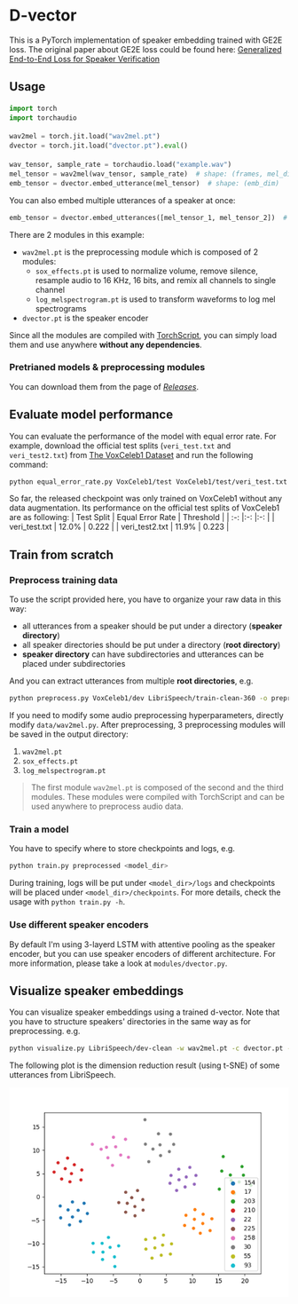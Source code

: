 # D-vector

This is a PyTorch implementation of speaker embedding trained with GE2E loss.
The original paper about GE2E loss could be found here: [Generalized End-to-End Loss for Speaker Verification](https://arxiv.org/abs/1710.10467)

## Usage

```python
import torch
import torchaudio

wav2mel = torch.jit.load("wav2mel.pt")
dvector = torch.jit.load("dvector.pt").eval()

wav_tensor, sample_rate = torchaudio.load("example.wav")
mel_tensor = wav2mel(wav_tensor, sample_rate)  # shape: (frames, mel_dim)
emb_tensor = dvector.embed_utterance(mel_tensor)  # shape: (emb_dim)
```

You can also embed multiple utterances of a speaker at once:

```python
emb_tensor = dvector.embed_utterances([mel_tensor_1, mel_tensor_2])  # shape: (emb_dim)
```

There are 2 modules in this example:
- `wav2mel.pt` is the preprocessing module which is composed of 2 modules:
    - `sox_effects.pt` is used to normalize volume, remove silence, resample audio to 16 KHz, 16 bits, and remix all channels to single channel
    - `log_melspectrogram.pt` is used to transform waveforms to log mel spectrograms
- `dvector.pt` is the speaker encoder

Since all the modules are compiled with [TorchScript](https://pytorch.org/docs/stable/jit.html), you can simply load them and use anywhere **without any dependencies**.

### Pretrianed models & preprocessing modules

You can download them from the page of [*Releases*](https://github.com/yistLin/dvector/releases).

## Evaluate model performance

You can evaluate the performance of the model with equal error rate.
For example, download the official test splits (`veri_test.txt` and `veri_test2.txt`) from [The VoxCeleb1 Dataset](https://www.robots.ox.ac.uk/~vgg/data/voxceleb/vox1.html) and run the following command: 
```bash
python equal_error_rate.py VoxCeleb1/test VoxCeleb1/test/veri_test.txt -w wav2mel.pt -c dvector.pt
```

So far, the released checkpoint was only trained on VoxCeleb1 without any data augmentation.
Its performance on the official test splits of VoxCeleb1 are as following:
| Test Split | Equal Error Rate | Threshold |
| :-:        |:-:               |:-:        |
| veri_test.txt  | 12.0% | 0.222 |
| veri_test2.txt | 11.9% | 0.223 |

## Train from scratch

### Preprocess training data

To use the script provided here, you have to organize your raw data in this way:

- all utterances from a speaker should be put under a directory (**speaker directory**)
- all speaker directories should be put under a directory (**root directory**)
- **speaker directory** can have subdirectories and utterances can be placed under subdirectories

And you can extract utterances from multiple **root directories**, e.g.

```bash
python preprocess.py VoxCeleb1/dev LibriSpeech/train-clean-360 -o preprocessed
```

If you need to modify some audio preprocessing hyperparameters, directly modify `data/wav2mel.py`.
After preprocessing, 3 preprocessing modules will be saved in the output directory:
1. `wav2mel.pt`
2. `sox_effects.pt`
3. `log_melspectrogram.pt`

> The first module `wav2mel.pt` is composed of the second and the third modules.
> These modules were compiled with TorchScript and can be used anywhere to preprocess audio data.

### Train a model

You have to specify where to store checkpoints and logs, e.g.

```bash
python train.py preprocessed <model_dir>
```

During training, logs will be put under `<model_dir>/logs` and checkpoints will be placed under `<model_dir>/checkpoints`.
For more details, check the usage with `python train.py -h`.

### Use different speaker encoders

By default I'm using 3-layerd LSTM with attentive pooling as the speaker encoder, but you can use speaker encoders of different architecture.
For more information, please take a look at `modules/dvector.py`.

## Visualize speaker embeddings

You can visualize speaker embeddings using a trained d-vector.
Note that you have to structure speakers' directories in the same way as for preprocessing.
e.g.

```bash
python visualize.py LibriSpeech/dev-clean -w wav2mel.pt -c dvector.pt -o tsne.jpg
```

The following plot is the dimension reduction result (using t-SNE) of some utterances from LibriSpeech.

![TSNE result](images/tsne.png)
